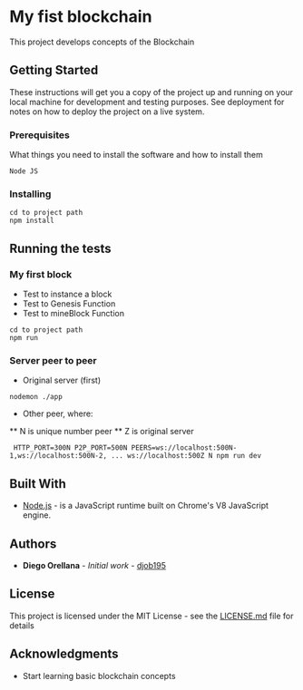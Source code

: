 # My fist blockchain

This project develops concepts of the Blockchain

## Getting Started

These instructions will get you a copy of the project up and running on your local machine for development and testing purposes. See deployment for notes on how to deploy the project on a live system.

### Prerequisites

What things you need to install the software and how to install them

```
Node JS
```

### Installing


```
cd to project path
npm install
```


## Running the tests

### My first block

* Test to instance a block
* Test to Genesis Function
* Test to mineBlock Function
```
cd to project path
npm run 
```

### Server peer to peer
* Original server (first)
```
nodemon ./app
```

* Other peer, where:

** N is unique number peer
** Z is original server

```
 HTTP_PORT=300N P2P_PORT=500N PEERS=ws://localhost:500N-1,ws://localhost:500N-2, ... ws://localhost:500Z N npm run dev
```

## Built With

* [Node.js](https://nodejs.org/es/) - is a JavaScript runtime built on Chrome's V8 JavaScript engine.


## Authors

* **Diego Orellana** - *Initial work* - [djob195](https://github.com/djob195)

## License

This project is licensed under the MIT License - see the [LICENSE.md](LICENSE.md) file for details

## Acknowledgments

* Start learning basic blockchain concepts
